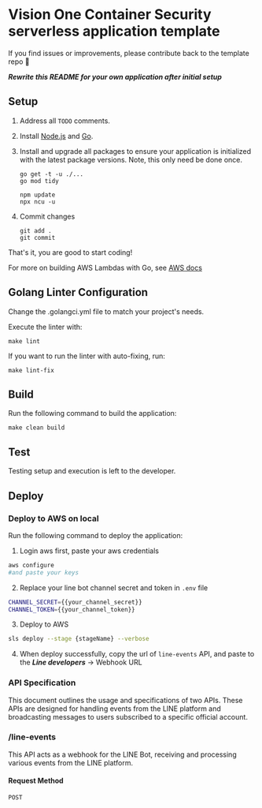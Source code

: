 # Vision One Container Security serverless application template

If you find issues or improvements, please contribute back to the template repo 🙏

_**Rewrite this README for your own application after initial setup**_

## Setup

1. Address all `TODO` comments.

2. Install [Node.js](https://nodejs.org/) and [Go](https://go.dev/).

3. Install and upgrade all packages to ensure your application is initialized with the latest package versions.  Note, this only need be done once.

       go get -t -u ./...
       go mod tidy

       npm update
       npx ncu -u

4. Commit changes

       git add .
       git commit

That's it, you are good to start coding!

For more on building AWS Lambdas with Go, see [AWS docs](https://docs.aws.amazon.com/lambda/latest/dg/lambda-golang.html)

## Golang Linter Configuration

Change the .golangci.yml file to match your project's needs.

Execute the linter with:

    make lint

If you want to run the linter with auto-fixing, run:

    make lint-fix

## Build

Run the following command to build the application:

    make clean build

## Test

Testing setup and execution is left to the developer.

## Deploy
### Deploy to AWS on local
Run the following command to deploy the application:

1. Login aws first, paste your aws credentials
```bash
aws configure
#and paste your keys
```
2. Replace your line bot channel secret and token in `.env` file
```bash
CHANNEL_SECRET={{your_channel_secret}}
CHANNEL_TOKEN={{your_channel_token}}
```

3. Deploy to AWS
```bash
sls deploy --stage {stageName} --verbose
```

4. When deploy successfully, copy the url of `line-events` API, and paste to the ***Line developers*** -> Webhook URL

### API Specification

This document outlines the usage and specifications of two APIs. These APIs are designed for handling events from the LINE platform and broadcasting messages to users subscribed to a specific official account.

### /line-events

This API acts as a webhook for the LINE Bot, receiving and processing various events from the LINE platform.

#### Request Method
`POST`
